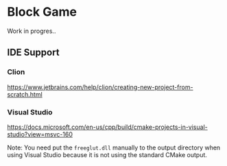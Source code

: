 # Block Game

Work in progres..

## IDE Support

### Clion

https://www.jetbrains.com/help/clion/creating-new-project-from-scratch.html

### Visual Studio

https://docs.microsoft.com/en-us/cpp/build/cmake-projects-in-visual-studio?view=msvc-160

Note: You need put the `freeglut.dll` manually to the output directory when using Visual Studio because it is not using the standard CMake output.

